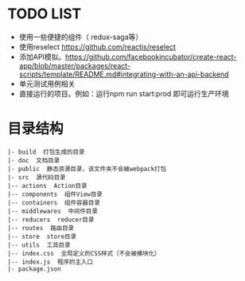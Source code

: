 
# TODO LIST
- 使用一些便捷的组件（ redux-saga等）
- 使用reselect https://github.com/reactjs/reselect
- 添加API模拟。https://github.com/facebookincubator/create-react-app/blob/master/packages/react-scripts/template/README.md#integrating-with-an-api-backend
- 单元测试用例相关
- 直接运行的项目。例如：运行npm run start:prod 即可运行生产环境

# 目录结构

```
|- build  打包生成的目录
|- doc  文档目录
|- public  静态资源目录，该文件夹不会被webpack打包
|- src  源代码目录
|-- actions  Action目录
|-- components  组件View目录
|-- containers  组件容器目录
|-- middlewares  中间件目录
|-- reducers  reducer目录
|-- routes  路由目录
|-- store  store目录
|-- utils  工具目录
|-- index.css  全局定义的CSS样式（不会被模块化）
|-- index.js  程序的主入口
|- package.json
```


